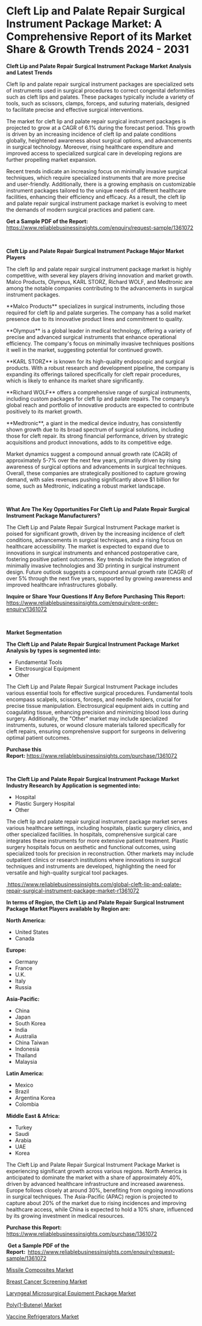 <p><h1>Cleft Lip and Palate Repair Surgical Instrument Package Market: A Comprehensive Report of its Market Share & Growth Trends 2024 - 2031</h1></p><p><strong>Cleft Lip and Palate Repair Surgical Instrument Package Market Analysis and Latest Trends</strong></p>
<p><p>Cleft lip and palate repair surgical instrument packages are specialized sets of instruments used in surgical procedures to correct congenital deformities such as cleft lips and palates. These packages typically include a variety of tools, such as scissors, clamps, forceps, and suturing materials, designed to facilitate precise and effective surgical interventions.</p><p>The market for cleft lip and palate repair surgical instrument packages is projected to grow at a CAGR of 6.1% during the forecast period. This growth is driven by an increasing incidence of cleft lip and palate conditions globally, heightened awareness about surgical options, and advancements in surgical technology. Moreover, rising healthcare expenditure and improved access to specialized surgical care in developing regions are further propelling market expansion.</p><p>Recent trends indicate an increasing focus on minimally invasive surgical techniques, which require specialized instruments that are more precise and user-friendly. Additionally, there is a growing emphasis on customizable instrument packages tailored to the unique needs of different healthcare facilities, enhancing their efficiency and efficacy. As a result, the cleft lip and palate repair surgical instrument package market is evolving to meet the demands of modern surgical practices and patient care.</p></p>
<p><strong>Get a Sample PDF of the Report:&nbsp;</strong> <a href="https://www.reliablebusinessinsights.com/enquiry/request-sample/1361072">https://www.reliablebusinessinsights.com/enquiry/request-sample/1361072</a></p>
<p>&nbsp;</p>
<p><strong>Cleft Lip and Palate Repair Surgical Instrument Package Major Market Players</strong></p>
<p><p>The cleft lip and palate repair surgical instrument package market is highly competitive, with several key players driving innovation and market growth. Malco Products, Olympus, KARL STORZ, Richard WOLF, and Medtronic are among the notable companies contributing to the advancements in surgical instrument packages.</p><p>**Malco Products** specializes in surgical instruments, including those required for cleft lip and palate surgeries. The company has a solid market presence due to its innovative product lines and commitment to quality.</p><p>**Olympus** is a global leader in medical technology, offering a variety of precise and advanced surgical instruments that enhance operational efficiency. The company's focus on minimally invasive techniques positions it well in the market, suggesting potential for continued growth.</p><p>**KARL STORZ** is known for its high-quality endoscopic and surgical products. With a robust research and development pipeline, the company is expanding its offerings tailored specifically for cleft repair procedures, which is likely to enhance its market share significantly.</p><p>**Richard WOLF** offers a comprehensive range of surgical instruments, including custom packages for cleft lip and palate repairs. The company’s global reach and portfolio of innovative products are expected to contribute positively to its market growth.</p><p>**Medtronic**, a giant in the medical device industry, has consistently shown growth due to its broad spectrum of surgical solutions, including those for cleft repair. Its strong financial performance, driven by strategic acquisitions and product innovations, adds to its competitive edge.</p><p>Market dynamics suggest a compound annual growth rate (CAGR) of approximately 5-7% over the next few years, primarily driven by rising awareness of surgical options and advancements in surgical techniques. Overall, these companies are strategically positioned to capture growing demand, with sales revenues pushing significantly above $1 billion for some, such as Medtronic, indicating a robust market landscape.</p></p>
<p>&nbsp;</p>
<p><strong>What Are The Key Opportunities For Cleft Lip and Palate Repair Surgical Instrument Package Manufacturers?</strong></p>
<p><p>The Cleft Lip and Palate Repair Surgical Instrument Package market is poised for significant growth, driven by the increasing incidence of cleft conditions, advancements in surgical techniques, and a rising focus on healthcare accessibility. The market is expected to expand due to innovations in surgical instruments and enhanced postoperative care, fostering positive patient outcomes. Key trends include the integration of minimally invasive technologies and 3D printing in surgical instrument design. Future outlook suggests a compound annual growth rate (CAGR) of over 5% through the next five years, supported by growing awareness and improved healthcare infrastructures globally.</p></p>
<p><strong>Inquire or Share Your Questions If Any Before Purchasing This Report:</strong> <a href="https://www.reliablebusinessinsights.com/enquiry/pre-order-enquiry/1361072">https://www.reliablebusinessinsights.com/enquiry/pre-order-enquiry/1361072</a></p>
<p>&nbsp;</p>
<p><strong>Market Segmentation</strong></p>
<p><strong>The Cleft Lip and Palate Repair Surgical Instrument Package Market Analysis by types is segmented into:</strong></p>
<p><ul><li>Fundamental Tools</li><li>Electrosurgical Equipment</li><li>Other</li></ul></p>
<p><p>The Cleft Lip and Palate Repair Surgical Instrument Package includes various essential tools for effective surgical procedures. Fundamental tools encompass scalpels, scissors, forceps, and needle holders, crucial for precise tissue manipulation. Electrosurgical equipment aids in cutting and coagulating tissue, enhancing precision and minimizing blood loss during surgery. Additionally, the "Other" market may include specialized instruments, sutures, or wound closure materials tailored specifically for cleft repairs, ensuring comprehensive support for surgeons in delivering optimal patient outcomes.</p></p>
<p><strong>Purchase this Report:&nbsp;</strong><a href="https://www.reliablebusinessinsights.com/purchase/1361072">https://www.reliablebusinessinsights.com/purchase/1361072</a></p>
<p>&nbsp;</p>
<p><strong>The Cleft Lip and Palate Repair Surgical Instrument Package Market Industry Research by Application is segmented into:</strong></p>
<p><ul><li>Hospital</li><li>Plastic Surgery Hospital</li><li>Other</li></ul></p>
<p><p>The cleft lip and palate repair surgical instrument package market serves various healthcare settings, including hospitals, plastic surgery clinics, and other specialized facilities. In hospitals, comprehensive surgical care integrates these instruments for more extensive patient treatment. Plastic surgery hospitals focus on aesthetic and functional outcomes, using specialized tools for precision in reconstruction. Other markets may include outpatient clinics or research institutions where innovations in surgical techniques and instruments are developed, highlighting the need for versatile and high-quality surgical tool packages.</p></p>
<p><a href="https://www.reliablebusinessinsights.com/global-cleft-lip-and-palate-repair-surgical-instrument-package-market-r1361072">&nbsp;https://www.reliablebusinessinsights.com/global-cleft-lip-and-palate-repair-surgical-instrument-package-market-r1361072</a></p>
<p><strong>In terms of Region, the Cleft Lip and Palate Repair Surgical Instrument Package Market Players available by Region are:</strong></p>
<p>
    <p> <strong> North America: </strong>
        <ul>
            <li>United States</li>
            <li>Canada</li>
        </ul>
        </p> 
    <p> <strong> Europe: </strong>
        <ul>
            <li>Germany</li>
            <li>France</li>
            <li>U.K.</li>
            <li>Italy</li>
            <li>Russia</li>
        </ul>
        </p> 
    <p> <strong> Asia-Pacific: </strong>
        <ul>
            <li>China</li>
            <li>Japan</li>
            <li>South Korea</li>
            <li>India</li>
            <li>Australia</li>
            <li>China Taiwan</li>
            <li>Indonesia</li>
            <li>Thailand</li>
            <li>Malaysia</li>
        </ul>
        </p> 
    <p> <strong> Latin America: </strong>
        <ul>
            <li>Mexico</li>
            <li>Brazil</li>
            <li>Argentina Korea</li>
            <li>Colombia</li>
        </ul>
        </p> 
    <p> <strong> Middle East & Africa: </strong>
        <ul>
            <li>Turkey</li>
            <li>Saudi</li>
            <li>Arabia</li>
            <li>UAE</li>
            <li>Korea</li>
        </ul>
    </p>
    </p>
<p><p>The Cleft Lip and Palate Repair Surgical Instrument Package Market is experiencing significant growth across various regions. North America is anticipated to dominate the market with a share of approximately 40%, driven by advanced healthcare infrastructure and increased awareness. Europe follows closely at around 30%, benefiting from ongoing innovations in surgical techniques. The Asia-Pacific (APAC) region is projected to capture about 20% of the market due to rising incidences and improving healthcare access, while China is expected to hold a 10% share, influenced by its growing investment in medical resources.</p></p>
<p><strong>Purchase this Report: </strong><a href="https://www.reliablebusinessinsights.com/purchase/1361072">https://www.reliablebusinessinsights.com/purchase/1361072</a></p>
<p>&nbsp;<strong>Get a Sample PDF of the Report:&nbsp;&nbsp;</strong><a href="https://www.reliablebusinessinsights.com/enquiry/request-sample/1361072">https://www.reliablebusinessinsights.com/enquiry/request-sample/1361072</a></p>
<p><strong></strong></p>
<p><p><a href="https://issuu.com/reportprime-2/docs/missile-composites-market-size-2030_2b42b57e17d587">Missile Composites Market</a></p><p><a href="https://www.linkedin.com/pulse/global-perspectives-breast-cancer-screening-market-trends-forecast-w4xgc?trackingId=JTpaPeGDSh6k8CpnKzA%2Bxw%3D%3D">Breast Cancer Screening Market</a></p><p><a href="https://github.com/MatthewHernandez403/Market-Research-Report-List-1/blob/main/laryngeal-microsurgical-equipment-package-market.md">Laryngeal Microsurgical Equipment Package Market</a></p><p><a href="https://issuu.com/reportprime-2/docs/poly1-butene-market-size-2030.pptx_f78edbabfca254">Poly(1-Butene) Market</a></p><p><a href="https://www.linkedin.com/pulse/ns-shaping-vaccine-refrigerators-market-application-types-trends-whifc?trackingId=nFI6pZGCTa%2Bqb5vdvGJF1w%3D%3D">Vaccine Refrigerators Market</a></p></p>